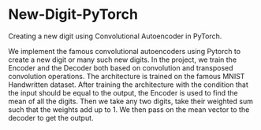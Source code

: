 # New-Digit-PyTorch
Creating a new digit using Convolutional Autoencoder in PyTorch.

We implement the famous convolutional autoencoders using Pytorch to create a new digit or many such new digits. In the project, we train the Encoder and the Decoder both based on convolution and transposed convolution operations. The architecture is trained on the famous MNIST Handwritten dataset. After training the architecture with the condition that the input should be equal to the output, the Encoder is used to find the mean of all the digits. Then we take any two digits, take their weighted sum such that the weights add up to 1. We then pass on the mean vector to the decoder to get the output.
